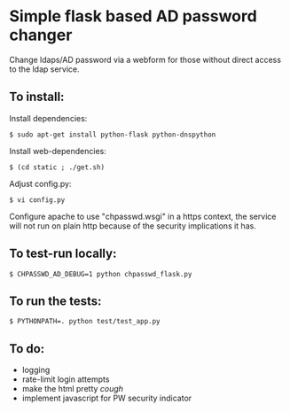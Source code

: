 Simple flask based AD password changer
======================================

Change ldaps/AD password via a webform for those without
direct access to the ldap service.

To install:
-----------

Install dependencies:
```
$ sudo apt-get install python-flask python-dnspython
```

Install web-dependencies:
```
$ (cd static ; ./get.sh)
```

Adjust config.py:
```
$ vi config.py
```

Configure apache to use "chpasswd.wsgi" in a https context, the
service will not run on plain http because of the security
implications it has.

To test-run locally:
--------------------
```
$ CHPASSWD_AD_DEBUG=1 python chpasswd_flask.py
```


To run the tests:
-----------------
```
$ PYTHONPATH=. python test/test_app.py
```

To do:
------
- logging
- rate-limit login attempts
- make the html pretty *cough*
- implement javascript for PW security indicator
